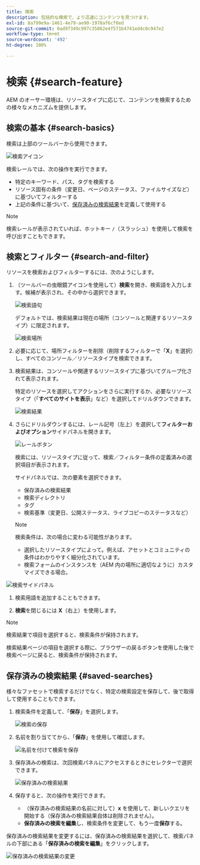 ```yaml
---
title: 検索
description: 包括的な検索で、より迅速にコンテンツを見つけます。
exl-id: 8a799e9a-1461-4e79-ae90-1978af6cf0ed
source-git-commit: 0ad9f349c997c35862e4f571b4741ed4c0c947e2
workflow-type: tm+mt
source-wordcount: '492'
ht-degree: 100%

---
```


# 検索 {#search-feature}

AEM のオーサー環境は、リソースタイプに応じて、コンテンツを検索するための様々なメカニズムを提供します。

## 検索の基本 {#search-basics}

検索は上部のツールバーから使用できます。

![検索アイコン](/help/sites-cloud/authoring/assets/search-icon.png)

検索レールでは、次の操作を実行できます。

* 特定のキーワード、パス、タグを検索する
* リソース固有の条件（変更日、ページのステータス、ファイルサイズなど）に基づいてフィルターする
* 上記の条件に基づいて、[保存済みの検索結果](#saved-searches)を定義して使用する

>[!NOTE]
>
>検索レールが表示されていれば、ホットキー `/`（スラッシュ）を使用して検索を呼び出すこともできます。

## 検索とフィルター {#search-and-filter}

リソースを検索およびフィルターするには、次のようにします。

1. （ツールバーの虫眼鏡アイコンを使用して）**検索**&#x200B;を開き、検索語を入力します。候補が表示され、その中から選択できます。

   ![検索語句](/help/sites-cloud/authoring/assets/search-term.png)

   デフォルトでは、検索結果は現在の場所（コンソールと関連するリソースタイプ）に限定されます。

   ![検索場所](/help/sites-cloud/authoring/assets/search-term-location.png)

1. 必要に応じて、場所フィルターを削除（削除するフィルターで「**X**」を選択）し、すべてのコンソール／リソースタイプを検索できます。
1. 検索結果は、コンソールや関連するリソースタイプに基づいてグループ化されて表示されます。

   特定のリソースを選択してアクションをさらに実行するか、必要なリソースタイプ（「**すべてのサイトを表示**」など）を選択してドリルダウンできます。

   ![検索結果](/help/sites-cloud/authoring/assets/search-results.png)

1. さらにドリルダウンするには、レール記号（左上）を選択して&#x200B;**フィルターおよびオプション**&#x200B;サイドパネルを開きます。

   ![レールボタン](/help/sites-cloud/authoring/assets/rail-button.png)

   検索には、リソースタイプに従って、検索／フィルター条件の定義済みの選択項目が表示されます。

   サイドパネルでは、次の要素を選択できます。

   * 保存済みの検索結果
   * 検索ディレクトリ
   * タグ
   * 検索基準（変更日、公開ステータス、ライブコピーのステータスなど）

   >[!NOTE]
   >
   >検索条件は、次の場合に変わる可能性があります。
   >
   >* 選択したリソースタイプによって。例えば、アセットとコミュニティの条件はわかりやすく細分化されています。
   >* 検索フォームのインスタンスを（AEM 内の場所に適切なように）カスタマイズできる場合。

<!--
  >* Your instance as the [Search Forms](/help/sites-administering/search-forms.md) can be customized (appropriate to the location within AEM).
  -->

![検索サイドパネル](/help/sites-cloud/authoring/assets/search-side-panel.png)

1. 検索用語を追加することもできます。

1. **検索**&#x200B;を閉じるには **X**（右上）を使用します。

>[!NOTE]
>
>検索結果で項目を選択すると、検索条件が保持されます。
>
>検索結果ページの項目を選択する際に、ブラウザーの戻るボタンを使用した後で検索ページに戻ると、検索条件が保持されます。

## 保存済みの検索結果 {#saved-searches}

様々なファセットで検索するだけでなく、特定の検索設定を保存して、後で取得して使用することもできます。

1. 検索条件を定義して、「**保存**」を選択します。

   ![検索の保存](/help/sites-cloud/authoring/assets/search-side-panel.png)

1. 名前を割り当ててから、「**保存**」を使用して確認します。

   ![名前を付けて検索を保存](/help/sites-cloud/authoring/assets/search-save-name.png)

1. 保存済みの検索は、次回検索パネルにアクセスするときにセレクターで選択できます。

   ![保存済みの検索結果](/help/sites-cloud/authoring/assets/saved-searches.png)

1. 保存すると、次の操作を実行できます。

   * （保存済みの検索結果の名前に対して）**x** を使用して、新しいクエリを開始する（保存済みの検索結果自体は削除されません）。
   * **保存済みの検索を編集**&#x200B;し、検索条件を変更して、もう一度&#x200B;**保存**&#x200B;する。

保存済みの検索結果を変更するには、保存済みの検索結果を選択して、検索パネルの下部にある「**保存済みの検索を編集**」をクリックします。

![保存済みの検索結果の変更](/help/sites-cloud/authoring/assets/saved-searches-modify.png)
